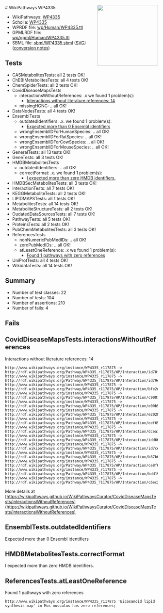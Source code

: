 <img style="float: right; width: 200px" src="../logo.png" />
# WikiPathways WP4335

* WikiPathways: [WP4335](https://identifiers.org/wikipathways:WP4335)
* Scholia: [WP4335](https://scholia.toolforge.org/wikipathways/WP4335)
* WPRDF file: [wp/Human/WP4335.ttl](../wp/Human/WP4335.ttl)
* GPMLRDF file: [wp/gpml/Human/WP4335.ttl](../wp/gpml/Human/WP4335.ttl)
* SBML file: [sbml/WP4335.sbml](../sbml/WP4335.sbml) ([SVG](../sbml/WP4335.svg)) ([conversion notes](../sbml/WP4335.txt))

## Tests
* CASMetabolitesTests: all 2 tests OK!
* ChEBIMetabolitesTests: all 4 tests OK!
* ChemSpiderTests: all 2 tests OK!
* CovidDiseaseMapsTests
    * interactionsWithoutReferences: .x we found 1 problem(s):
        * [Interactions without literature references: 14](#9701cce5)
    * missingHGNC: .. all OK!
* DataNodesTests: all 4 tests OK!
* EnsemblTests
    * outdatedIdentifiers: .x. we found 1 problem(s):
        * [Expected more than 0 Ensembl identifiers](#f44398b7)
    * wrongEnsemblIDForHumanSpecies: .. all OK!
    * wrongEnsemblIDForRatSpecies: .. all OK!
    * wrongEnsemblIDForCowSpecies: .. all OK!
    * wrongEnsemblIDForMouseSpecies: .. all OK!
* GeneralTests: all 13 tests OK!
* GeneTests: all 3 tests OK!
* HMDBMetabolitesTests
    * outdatedIdentifiers: .. all OK!
    * correctFormat: .x. we found 1 problem(s):
        * [I expected more than zero HMDB identifiers.](#ad154c1e)
* HMDBSecMetabolitesTests: all 3 tests OK!
* InteractionTests: all 7 tests OK!
* KEGGMetaboliteTests: all 2 tests OK!
* LIPIDMAPSTests: all 1 tests OK!
* MetabolitesTests: all 14 tests OK!
* MetaboliteStructureTests: all 2 tests OK!
* OudatedDataSourcesTests: all 7 tests OK!
* PathwayTests: all 5 tests OK!
* ProteinsTests: all 2 tests OK!
* PubChemMetabolitesTests: all 3 tests OK!
* ReferencesTests
    * nonNumericPubMedIDs: .. all OK!
    * zeroPubMedIDs: .. all OK!
    * atLeastOneReference: .x we found 1 problem(s):
        * [Found 1 pathways with zero references](#35eb778e)
* UniProtTests: all 4 tests OK!
* WikidataTests: all 14 tests OK!


## Summary

* Number of test classes: 22
* Number of tests: 104
* Number of assertions: 210
* Number of fails: 4

## Fails

<a name="9701cce5" />

## CovidDiseaseMapsTests.interactionsWithoutReferences

Interactions without literature references: 14
```
http://www.wikipathways.org/instance/WP4335_r117875 -> http://rdf.wikipathways.org/Pathway/WP4335_r117875/WP/Interaction/id78fe73b6
http://www.wikipathways.org/instance/WP4335_r117875 -> http://rdf.wikipathways.org/Pathway/WP4335_r117875/WP/Interaction/id79e71df4
http://www.wikipathways.org/instance/WP4335_r117875 -> http://rdf.wikipathways.org/Pathway/WP4335_r117875/WP/Interaction/bfe2d
http://www.wikipathways.org/instance/WP4335_r117875 -> http://rdf.wikipathways.org/Pathway/WP4335_r117875/WP/Interaction/c9007
http://www.wikipathways.org/instance/WP4335_r117875 -> http://rdf.wikipathways.org/Pathway/WP4335_r117875/WP/Interaction/e00b5
http://www.wikipathways.org/instance/WP4335_r117875 -> http://rdf.wikipathways.org/Pathway/WP4335_r117875/WP/Interaction/e2028
http://www.wikipathways.org/instance/WP4335_r117875 -> http://rdf.wikipathways.org/Pathway/WP4335_r117875/WP/Interaction/eef65
http://www.wikipathways.org/instance/WP4335_r117875 -> http://rdf.wikipathways.org/Pathway/WP4335_r117875/WP/Interaction/dcea1
http://www.wikipathways.org/instance/WP4335_r117875 -> http://rdf.wikipathways.org/Pathway/WP4335_r117875/WP/Interaction/idd6637579
http://www.wikipathways.org/instance/WP4335_r117875 -> http://rdf.wikipathways.org/Pathway/WP4335_r117875/WP/Interaction/id7ce738f8
http://www.wikipathways.org/instance/WP4335_r117875 -> http://rdf.wikipathways.org/Pathway/WP4335_r117875/WP/Interaction/b37b6
http://www.wikipathways.org/instance/WP4335_r117875 -> http://rdf.wikipathways.org/Pathway/WP4335_r117875/WP/Interaction/ce8f6
http://www.wikipathways.org/instance/WP4335_r117875 -> http://rdf.wikipathways.org/Pathway/WP4335_r117875/WP/Interaction/bdd19
http://www.wikipathways.org/instance/WP4335_r117875 -> http://rdf.wikipathways.org/Pathway/WP4335_r117875/WP/Interaction/c6ec2
```

More details at [https://wikipathways.github.io/WikiPathwaysCurator/CovidDiseaseMapsTests/interactionsWithoutReferences](https://wikipathways.github.io/WikiPathwaysCurator/CovidDiseaseMapsTests/interactionsWithoutReferences)

<a name="f44398b7" />

## EnsemblTests.outdatedIdentifiers

Expected more than 0 Ensembl identifiers
<a name="ad154c1e" />

## HMDBMetabolitesTests.correctFormat

I expected more than zero HMDB identifiers.
<a name="35eb778e" />

## ReferencesTests.atLeastOneReference

Found 1 pathways with zero references
```
http://www.wikipathways.org/instance/WP4335_r117875 'Eicosanoid lipid synthesis map' in Mus musculus has zero references; 
```

